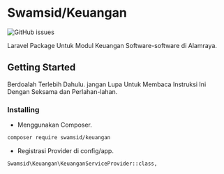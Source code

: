 # Swamsid/Keuangan

![GitHub issues](https://img.shields.io/github/issues/swamsid/keuangan.svg)

Laravel Package Untuk Modul Keuangan Software-software di Alamraya.

## Getting Started

Berdoalah Terlebih Dahulu. 
jangan Lupa Untuk Membaca Instruksi Ini Dengan Seksama dan Perlahan-lahan.

### Installing

- Menggunakan Composer.

```bash
composer require swamsid/keuangan
```

- Registrasi Provider di config/app.

```bash
Swamsid\Keuangan\KeuanganServiceProvider::class,
	
```

<!-- ## Cara Menggunakan
Perlu anda ketahui bahwa package ini adalah full resource package. Sehingga ketika anda berhasil menginstall ini, Anda telah memiliki akses penuh terhadap controller, model, bahkan tampilan (view) dari fitur-fitur keuangan yang akan digunakan. Setelah Anda Berhasil Menginstall, lakukan beberapa hal dibawah ini.

### Publish vendor
```bash
php artisan vendor:publish
```
**Lalu, Masukkan Nomor Provider: Swamsid\Keuangan\KeuanganServiceProvider (contoh)**
```bash
Which provider or tag's files would you like to publish?:
  [0] Publish files from all providers and tags listed below
  [1] Provider: Fideloper\Proxy\TrustedProxyServiceProvider
  [2] Provider: Illuminate\Mail\MailServiceProvider
  [3] Provider: Illuminate\Notifications\NotificationServiceProvider
  [4] Provider: Illuminate\Pagination\PaginationServiceProvider
  [5] Provider: Laravel\Tinker\TinkerServiceProvider
  [6] Provider: Swamsid\Keuangan\KeuanganServiceProvider
  [7] Tag: laravel-mail
  [8] Tag: laravel-notifications
  [9] Tag: laravel-pagination
 > 6
```

publishing secara otomatis membuat folder/file baru di project anda. Folder/File tersebut adalah : 

* **app\Http\Controllers\Keuangan** - *file ini berisi semua controller dari fitur-fitur keuangan*
* **app\Model\keuangan** - *file ini berisi semua Model dari fitur-fitur keuangan*
* **database\migrations\swamsid-keuangan** - *file ini berisi semua Migration dari table-table yang ada di fitur-fitur keuangan*
* **resources\views\keuangan** - *file ini berisi semua view yang digunakan di fitur-fitur keuangan*

Jika publishing anda berhasil, maka seharusnya project anda akan memiliki folder tersebut dan semua file didalamnya. karena Ini Adalah 'full resource package' tentu anda dapat mengedit semuanya sesuai kebutuhan anda.

### Database Migration
Fitur keuangan memiliki beberapa table database yang mungkin belum anda miliki, Sehingga anda perlu membuat Migration database dari Folder **database\migrations\swamsid-keuangan** yang tadi secara otomatis terbuat.

**Jika anda hanya ingin melakukan migration untuk fitur keuangan saja, lakukan ini. (direkomendasikan)**
```bash
php artisan migrate:refresh --path=database/migrations/swamsid-keuangan
```

**Atau Jika anda ingin melakukan migration di Semua file migration Anda, lakukan ini. (tidak direkomendasikan)**
```bash
php artisan migrate:refresh
```
### Routing
Package ini memerlukan routes yang akan dapat dipanggil dan terhubung langsung controller-controller yang ada. Anda Bisa Melihatnya melalui link dibawah ini. 

* [Route](https://docs.google.com/document/d/1pJ9SJi7ZSvH_qpoaDEf-mQ6YRg4COojfPHqasISEL7U/edit?usp=sharing) - Copy dan Paste-kan di File Route Project Anda

## Selesai
Lakukan uji coba dengan memanggil salah satu route yang tadi anda copy, apabila tidak ada pesan error, maka package ini siap anda gunakan. Pastikan anda mengecek sekali lagi apabila ingin merubah baris code di package ini.

### Terima Kasih ... -->